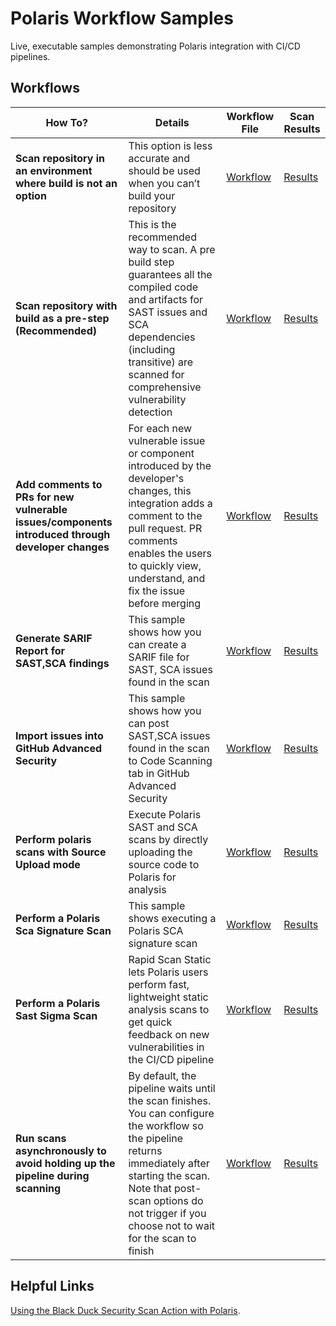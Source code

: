 # Polaris Workflow Samples                                                                                                                                                                                                                       
                                                                                                                                                                                                                                         
Live, executable samples demonstrating Polaris integration with CI/CD pipelines.                                                                                                                                                        
                                                                                                                                                                                                                                         
## Workflows                                                                                                                                                                                                                    
                                                                                                                                                                                                                                         
| How To? | Details | Workflow File | Scan Results |                                                                                                                                                                          
|---------|-------------|---------------|---------------------|                                                                                                                                                                          
| **Scan repository in an environment where build is not an option** | This option is less accurate and should be used when you can’t build your repository | [Workflow](https://github.com/polaris-workflow-samples/install-directory-custom-paths/blob/main/.github/workflows/nodejs-npm.yml) | [Results](https://polaris-workflow-samples.github.io/install-directory-custom-paths/) |                                                                                                                                                              
| **Scan repository with build as a pre-step (Recommended)** | This is the recommended way to scan. A pre build step guarantees all the compiled code and artifacts for SAST issues and SCA dependencies (including transitive) are scanned for comprehensive vulnerability detection | [Workflow](https://github.com/polaris-workflow-samples/basic-scan/blob/main/.github/workflows/nodejs-npm.yml) | [Results](https://polaris-workflow-samples.github.io/basic-scan/) |                                                                                                                                                                      
| **Add comments to PRs for new vulnerable issues/components introduced through developer changes** | For each new vulnerable issue or component introduced by the developer's changes, this integration adds a comment to the pull request. PR comments enables the users to quickly view, understand, and fix the issue before merging | [Workflow](https://github.com/polaris-workflow-samples/pr-comments/blob/main/.github/workflows/nodejs-npm.yml) | [Results](https://polaris-workflow-samples.github.io/pr-comments/) |                                                                                                                                                                     
| **Generate SARIF Report for SAST,SCA findings** | This sample shows how you can create a SARIF file for SAST, SCA issues found in the scan | [Workflow](https://github.com/polaris-workflow-samples/sarif-report-upload/blob/main/.github/workflows/nodejs-npm.yml) | [Results](https://polaris-workflow-samples.github.io/sarif-report-upload/) |                                                                                                                                                             
| **Import issues into GitHub Advanced Security** | This sample shows how you can post SAST,SCA issues found in the scan to Code Scanning tab in GitHub Advanced Security | [Workflow](https://github.com/polaris-workflow-samples/sarif-report-upload/blob/main/.github/workflows/nodejs-npm.yml) | [Results](https://polaris-workflow-samples.github.io/sarif-report-upload/) |                                                                                                                                                             
| **Perform polaris scans with Source Upload mode** | Execute Polaris SAST and SCA scans by directly uploading the source code to Polaris for analysis | [Workflow](https://github.com/polaris-workflow-samples/source-upload/blob/main/.github/workflows/nodejs-npm.yml) | [Results](https://polaris-workflow-samples.github.io/source-upload/) |                                                                                                                                                                   
| **Perform a Polaris Sca Signature Scan** | This sample shows executing a Polaris SCA signature scan | [Workflow](https://github.com/polaris-workflow-samples/signature-scan/blob/main/.github/workflows/nodejs-npm.yml) | [Results](https://polaris-workflow-samples.github.io/signature-scan/) |                                                                                                                                                                  
| **Perform a Polaris Sast Sigma Scan** | Rapid Scan Static lets Polaris users perform fast, lightweight static analysis scans to get quick feedback on new vulnerabilities in the CI/CD pipeline | [Workflow](https://github.com/polaris-workflow-samples/sigma-rapid-scan/blob/main/.github/workflows/nodejs-npm.yml) | [Results](https://polaris-workflow-samples.github.io/sigma-rapid-scan/) |                                                                                                                                                                
| **Run scans asynchronously to avoid holding up the pipeline during scanning** | By default, the pipeline waits until the scan finishes. You can configure the workflow so the pipeline returns immediately after starting the scan. Note that post-scan options do not trigger if you choose not to wait for the scan to finish | [Workflow](https://github.com/polaris-workflow-samples/async-mode/blob/main/.github/workflows/nodejs-npm.yml) | [Results](https://polaris-workflow-samples.github.io/async-mode/) |
                                                                                                                                                
                                                                                                                                                                                                                                                                                                                                                                                                      
## Helpful Links                                                                                                                                                                                                                          
                
[Using the Black Duck Security Scan Action with Polaris](https://documentation.blackduck.com/category/cicd_integrations).
